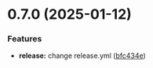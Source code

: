 # 0.7.0 (2025-01-12)


### Features

* **release:** change release.yml ([bfc434e](https://github.com/bitsneak/HTLLE-DA-Vorlage/commit/bfc434ec21248f69a2b6250da17ba8fd4b784a24))



